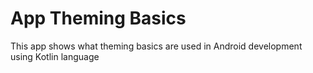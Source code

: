 # App Theming Basics

This app shows what theming basics are used in Android development using Kotlin language
